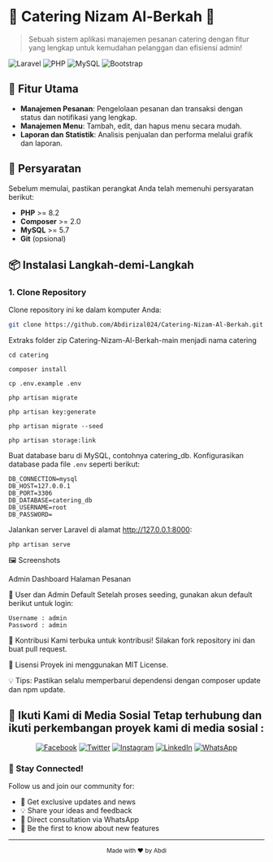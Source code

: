 # 🌟 Catering Nizam Al-Berkah 🌟

> Sebuah sistem aplikasi manajemen pesanan catering dengan fitur yang lengkap untuk kemudahan pelanggan dan efisiensi admin!

![Laravel](https://img.shields.io/badge/Laravel-^8.0-red?style=for-the-badge&logo=laravel)
![PHP](https://img.shields.io/badge/PHP-^7.3-blue?style=for-the-badge&logo=php)
![MySQL](https://img.shields.io/badge/MySQL-^5.7-orange?style=for-the-badge&logo=mysql)
![Bootstrap](https://img.shields.io/badge/Bootstrap-^4.5-purple?style=for-the-badge&logo=bootstrap)

## 🚀 Fitur Utama
- **Manajemen Pesanan**: Pengelolaan pesanan dan transaksi dengan status dan notifikasi yang lengkap.
- **Manajemen Menu**: Tambah, edit, dan hapus menu secara mudah.
- **Laporan dan Statistik**: Analisis penjualan dan performa melalui grafik dan laporan.

## 🔧 Persyaratan
Sebelum memulai, pastikan perangkat Anda telah memenuhi persyaratan berikut:
- **PHP** >= 8.2
- **Composer** >= 2.0
- **MySQL** >= 5.7
- **Git** (opsional)

## 📦 Instalasi Langkah-demi-Langkah

### 1. Clone Repository
Clone repository ini ke dalam komputer Anda:

```bash
git clone https://github.com/Abdirizal024/Catering-Nizam-Al-Berkah.git
```
Extraks folder zip Catering-Nizam-Al-Berkah-main menjadi nama catering
```
cd catering
```
```
composer install
```
```
cp .env.example .env
```
```
php artisan migrate
```
```
php artisan key:generate
```
```
php artisan migrate --seed
```
```
php artisan storage:link
```
Buat database baru di MySQL, contohnya catering_db.
Konfigurasikan database pada file ```.env``` seperti berikut:
```
DB_CONNECTION=mysql
DB_HOST=127.0.0.1
DB_PORT=3306
DB_DATABASE=catering_db
DB_USERNAME=root
DB_PASSWORD=
```

Jalankan server Laravel di alamat http://127.0.0.1:8000:
```
php artisan serve
```

🖼️ Screenshots

Admin Dashboard	Halaman Pesanan

🔐 User dan Admin Default
Setelah proses seeding, gunakan akun default berikut untuk login:

```
Username : admin
Password : admin
```

🤝 Kontribusi
Kami terbuka untuk kontribusi! Silakan fork repository ini dan buat pull request.


📝 Lisensi
Proyek ini menggunakan MIT License.


💡 Tips: Pastikan selalu memperbarui dependensi dengan composer update dan npm update.





## 📱 Ikuti Kami di Media Sosial Tetap terhubung dan ikuti perkembangan proyek kami di media sosial :

<div align="center">
  
[![Facebook](https://img.shields.io/badge/Facebook-%231877F2.svg?style=for-the-badge&logo=Facebook&logoColor=white)](https://facebook.com/YourPageName)
[![Twitter](https://img.shields.io/badge/Twitter-%231DA1F2.svg?style=for-the-badge&logo=Twitter&logoColor=white)](https://twitter.com/YourTwitterHandle)
[![Instagram](https://img.shields.io/badge/Instagram-%23E4405F.svg?style=for-the-badge&logo=Instagram&logoColor=white)](https://instagram.com/YourInstagram)
[![LinkedIn](https://img.shields.io/badge/linkedin-%230077B5.svg?style=for-the-badge&logo=linkedin&logoColor=white)](https://linkedin.com/in/YourLinkedIn)
[![WhatsApp](https://img.shields.io/badge/WhatsApp-25D366?style=for-the-badge&logo=whatsapp&logoColor=white)](https://wa.me/YourPhoneNumber)

</div>

### 🌟 Stay Connected!

Follow us and join our community for:

- 🎯 Get exclusive updates and news
- 💡 Share your ideas and feedback
- 🤝 Direct consultation via WhatsApp
- 🎉 Be the first to know about new features

---

<div align="center">
  <sub>Made with ❤️ by Abdi</sub>
</div>
